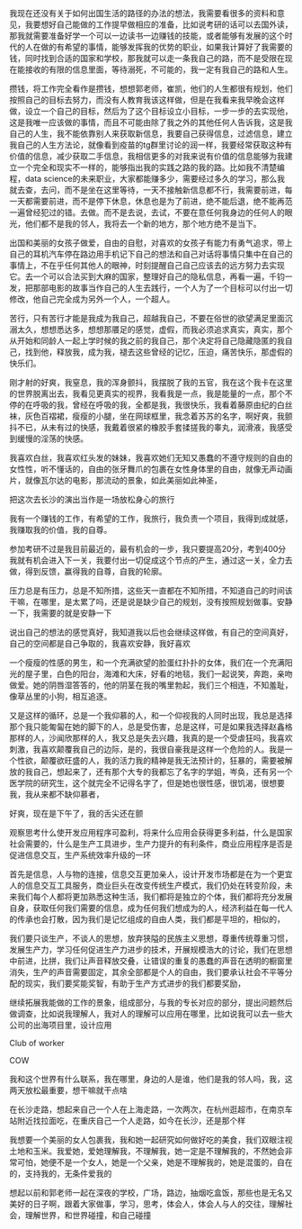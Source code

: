 我现在还没有关于如何出国生活的路径的办法的想法，我需要看很多的资料和意见，我要想好自己能做的工作提早做相应的准备，比如说考研的话可以去国外读，那我就需要准备好学一个可以一边读书一边赚钱的技能，或者能够有发展的这个时代的人在做的有希望的事情，能够发挥我的优势的职业，如果我计算好了我需要的钱，同时找到合适的国家和学校，那我就可以走一条我自己的路，而不是受限在现在能接收的有限的信息里面，等待溺死，不可能的，我一定有我自己的路和人生。

攒钱，将工作完全看作是攒钱，想想郭老师，崔凯，他们的人生都很有规划，他们按照自己的目标去努力，而没有人教育我该这样做，但是在我看来我早晚会这样做，设立一个自己的目标，然后为了这个目标设立小目标，一步一步的去实现他，这是我唯一应该做的事情，而且不可能由除了我之外的其他任何人告诉我，这是我自己的人生，我不能依靠别人来获取新信息，我要自己获得信息，过滤信息，建立我自己的人生方法论，就像看到疫苗的tg群里讨论的润一样，我要经常获取这种有价值的信息，减少获取二手信息，我相信更多的对我来说有价值的信息能够为我建立一个完全和现实不一样的，能够指出我的实践之路的我的路。比如我不清楚编程，data science的未来职业，大家都能赚多少，需要经过多久的学习，那么我就去查，去问，而不是坐在这里等待，一天不接触新信息都不行，我需要前进，每一天都需要前进，而不是停下休息，休息也是为了前进，绝不能后退，绝不能再范一遍曾经犯过的错。去做。而不是去说，去试，不要在意任何我身边的任何人的眼光，他们都不是我的邻人，我将去一个新的地方，那个地方绝不是当下。

出国和美丽的女孩子做爱，自由的自慰，对喜欢的女孩子有能力有勇气追求，带上自己的耳机汽车停在路边用手机记下自己的想法和自己对话将事情只集中在自己的事情上，不在乎任何其他人的眼神，时刻提醒自己自己应该去的远方努力去实现它。去一个可以合法买到大麻的国家，整理好自己的隐私信息，再看一遍，千钧一发，把那部电影的故事当作自己的人生去践行，一个人为了一个目标可以付出一切修改，他自己完全成为另外一个人，一个超人。

苦行，只有苦行才能是我成为我自己，超越我自己，不要在俗世的欲望满足里面沉溺太久，想想悉达多，想想那餍足的感觉，虚假，而我必须追求真实，真实，那个从开始和同龄人一起上学时候的我之前的我自己，那个决定将自己隐藏隐匿的我自己，找到他，释放我，成为我，褪去这些曾经的记忆，压迫，痛苦快乐，那虚假的快乐们。

刚才射的好爽，我窒息，我的浑身颤抖，我摆脱了我的五官，我在这个我卡在这里的世界脱离出去，我看见更真实的视界，我看我是一点，我是能量的一点，那个不停的在呼吸的我，曾经在呼吸的我，全都是我，我很快乐，我看着藤原由纪的白丝袜，灰色百褶裙，瘦瘦的小腿，坐在网球框里，我念着苏苏的名字，啊好爽，我颤抖不已，从未有过的快感，我戴着很紧的橡胶手套揉搓我的睾丸，润滑液，我感受到缓慢的淫荡的快感。

我喜欢白丝，我喜欢红头发的妹妹，我喜欢她们无知又愚蠢的不遵守规则的自由的女性性，听不懂话的，自由的张牙舞爪的包裹在女性身体里的自由，就像无声动画片，就像瓦尔达的电影，那流动的景象，如此美丽如此神圣，

把这次去长沙的演出当作是一场放松身心的旅行

我有一个赚钱的工作，有希望的工作，我旅行，我负责一个项目，我得到成就感，我赚取我的价值，我的自尊。

参加考研不过是我目前最近的，最有机会的一步，我只要提高20分，考到400分我就有机会进入下一关，我要付出一切促成这个节点的产生，通过这一关，全力去做，得到反馈，赢得我的自尊，自我的轮廓。

压力总是有压力，总是不知所措，这些天一直都在不知所措，不知道自己的时间该干嘛，在哪里，是太累了吗，还是说是缺少自己的规划，没有按照规划做事。安静一下，我需要的就是安静一下

说出自己的想法的感觉真好，我知道我以后也会继续这样做，有自己的空间真好，自己的空间都是自己争取的，我喜欢安静，我好喜欢

一个瘦瘦的性感的男生，和一个充满欲望的脸蛋红扑扑的女体，我们在一个充满阳光的屋子里，白色的阳台，海滩和大床，好看的地毯，我们一起说笑，奔跑，亲吻做爱。她的阴唇湿答答的，他的阴茎在我的嘴里勃起，我们三个相连，不知羞耻，像草丛里的小狗，相互追逐。

又是这样的循环，总是一个我仰慕的人，和一个仰视我的人同时出现，我总是选择那个我只能匍匐在她的脚下的人，总是受伤害，总是这样，可是如果我选择赵鑫格那样的人，沙闻欣那样的人，我又总是失去兴趣，我真的是一个受虐狂吗，我喜欢刺激，我喜欢颠覆我自己的边际，是的，我很自豪我是这样一个危险的人。我是一个性欲，颠覆欲旺盛的人，我的活力我的精神是我无法预计的，狂暴的，需要被解放的我自己，想起来了，还有那个大专的我都忘了名字的学姐，岑奂，还有另一个医学院的研究生，这个就完全不记得名字了，但是她也很性感，很饥渴，很想要我，我从来都不缺仰慕者，

好爽，现在是下午了，我的舌尖还在颤

观察思考什么使开发应用程序可盈利，将来什么应用会获得更多利益，什么是国家社会需要的，什么是生产工具进步，生产力提升的有利条件，商业应用程序是否是促进信息交互，生产系统效率升级的一环

首先是信息，人与物的连接，信息交互更加亲人，设计开发市场都是在为一个更宜人的信息交互工具服务，商业巨头在改变传统生产模式，我们仍处在转变阶段，未来我们每个人都将更加熟悉这种生活，我们都将是独立的个体，我们都将充分发展自身，获取任何我们需要的信息，成为任何我们想成为的人，经济利益在每一代人的传承也会打散，因为我们是记忆组成的自由人类，我们都是平坦的，相似的，

我们要只谈生产，不谈人的思想，放弃狭隘的民族主义思想，尊重传统尊重习惯，发展生产力，学习任何促进生产力进步的技术，开展规模浩大的讨论，我们在思想中前进，比拼，我们让声音释放交叠，让错误的重复的愚蠢的声音在透明的橱窗里消失，生产的声音需要固定，其余全部都是个人的自由，我们要承认社会不平等分配的现实，我们要奖能奖智，有助于生产方式进步的我们都要奖励，

继续拓展我能做的工作的景象，组成部分，与我的专长对应的部分，提出问题然后做调查，比如说我理解人，我对人的理解可以应用在哪里，比如说我可以去一些大公司的出海项目里，设计应用

Club of worker

COW

我和这个世界有什么联系，我在哪里，身边的人是谁，他们是我的邻人吗，我，这两天放松最重要，想干嘛就干点啥  

在长沙走路，想起来自己一个人在上海走路，一次两次，在杭州逛超市，在南京车站附近找拉面吃，在重庆自己一个人走路，如今在长沙，还是那个样

我想要一个美丽的女人包裹我，我和她一起研究如何做好吃的美食，我们双眼注视土地和玉米。我爱她，爱她理解我，不理解我，她一定是不理解我的，不然她会非常可怕，她便不是一个女人，她是一个父亲，她是不理解我的，她是混蛋的，自在的，支持我的，无条件爱我的

想起以前和郭老师一起在深夜的学校，广场，路边，抽烟吃盒饭，那些也是无名又美好的日子啊，跟着大家做事，学习，思考，体会人，体会人与人的交往，理解社会，理解世界，和世界碰撞，和自己碰撞